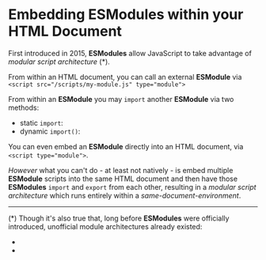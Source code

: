 # Embedding ESModules within your HTML Document

First introduced in 2015, **ESModules** allow JavaScript to take advantage of _modular script architecture_ (*).

From within an HTML document, you can call an external **ESModule** via `<script src="/scripts/my-module.js" type="module">`

From within an **ESModule** you may `import` another **ESModule** via two methods:

 - static `import`:
 - dynamic `import()`:

You can even embed an **ESModule** directly into an HTML document, via `<script type="module">`.

_However_ what you can't do - at least not natively - is embed multiple **ESModule** scripts into the same HTML document and then have those **ESModules** `import` and `export` from each other, resulting in a _modular script architecture_ which runs entirely within a _same-document-environment_.


__________

(*) Though it's also true that, long before **ESModules** were officially introduced, unofficial module architectures already existed:

 -
 -
